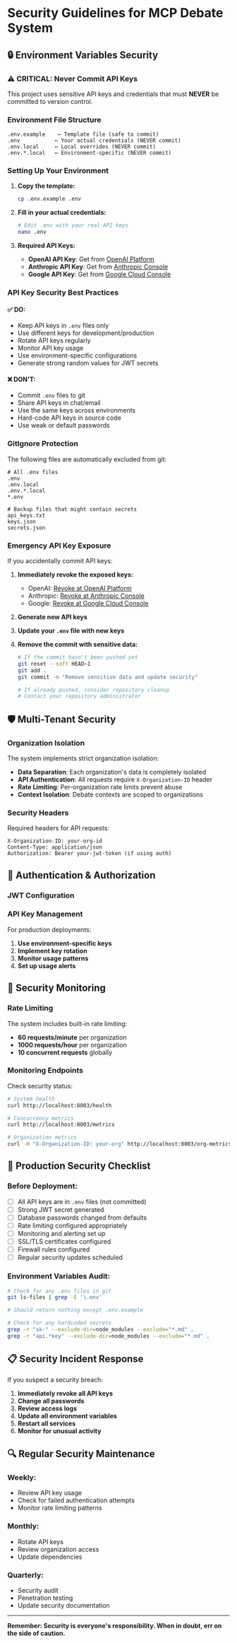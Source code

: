 # Security Guidelines for MCP Debate System

## 🔒 Environment Variables Security

### ⚠️ CRITICAL: Never Commit API Keys

This project uses sensitive API keys and credentials that must **NEVER** be committed to version control.

### Environment File Structure

```
.env.example    ← Template file (safe to commit)
.env           ← Your actual credentials (NEVER commit)
.env.local     ← Local overrides (NEVER commit)
.env.*.local   ← Environment-specific (NEVER commit)
```

### Setting Up Your Environment

1. **Copy the template:**
   ```bash
   cp .env.example .env
   ```

2. **Fill in your actual credentials:**
   ```bash
   # Edit .env with your real API keys
   nano .env
   ```

3. **Required API Keys:**
   - **OpenAI API Key**: Get from [OpenAI Platform](https://platform.openai.com/api-keys)
   - **Anthropic API Key**: Get from [Anthropic Console](https://console.anthropic.com/)
   - **Google API Key**: Get from [Google Cloud Console](https://console.cloud.google.com/)

### API Key Security Best Practices

#### ✅ DO:
- Keep API keys in `.env` files only
- Use different keys for development/production
- Rotate API keys regularly
- Monitor API key usage
- Use environment-specific configurations
- Generate strong random values for JWT secrets

#### ❌ DON'T:
- Commit `.env` files to git
- Share API keys in chat/email
- Use the same keys across environments
- Hard-code API keys in source code
- Use weak or default passwords

### GitIgnore Protection

The following files are automatically excluded from git:

```
# All .env files
.env
.env.local
.env.*.local
*.env

# Backup files that might contain secrets
api_keys.txt
keys.json
secrets.json
```

### Emergency API Key Exposure

If you accidentally commit API keys:

1. **Immediately revoke the exposed keys:**
   - OpenAI: [Revoke at OpenAI Platform](https://platform.openai.com/api-keys)
   - Anthropic: [Revoke at Anthropic Console](https://console.anthropic.com/)
   - Google: [Revoke at Google Cloud Console](https://console.cloud.google.com/)

2. **Generate new API keys**

3. **Update your `.env` file with new keys**

4. **Remove the commit with sensitive data:**
   ```bash
   # If the commit hasn't been pushed yet
   git reset --soft HEAD~1
   git add .
   git commit -m "Remove sensitive data and update security"
   
   # If already pushed, consider repository cleanup
   # Contact your repository administrator
   ```

## 🛡️ Multi-Tenant Security

### Organization Isolation

The system implements strict organization isolation:

- **Data Separation**: Each organization's data is completely isolated
- **API Authentication**: All requests require `X-Organization-ID` header
- **Rate Limiting**: Per-organization rate limits prevent abuse
- **Context Isolation**: Debate contexts are scoped to organizations

### Security Headers

Required headers for API requests:
```
X-Organization-ID: your-org-id
Content-Type: application/json
Authorization: Bearer your-jwt-token (if using auth)
```

## 🔐 Authentication & Authorization

### JWT Configuration



### API Key Management

For production deployments:

1. **Use environment-specific keys**
2. **Implement key rotation**
3. **Monitor usage patterns**
4. **Set up usage alerts**

## 🚨 Security Monitoring

### Rate Limiting

The system includes built-in rate limiting:
- **60 requests/minute** per organization
- **1000 requests/hour** per organization
- **10 concurrent requests** globally

### Monitoring Endpoints

Check security status:
```bash
# System health
curl http://localhost:8003/health

# Concurrency metrics
curl http://localhost:8003/metrics

# Organization metrics
curl -H "X-Organization-ID: your-org" http://localhost:8003/org-metrics
```

## 🔧 Production Security Checklist

### Before Deployment:

- [ ] All API keys are in `.env` files (not committed)
- [ ] Strong JWT secret generated
- [ ] Database passwords changed from defaults
- [ ] Rate limiting configured appropriately
- [ ] Monitoring and alerting set up
- [ ] SSL/TLS certificates configured
- [ ] Firewall rules configured
- [ ] Regular security updates scheduled

### Environment Variables Audit:

```bash
# Check for any .env files in git
git ls-files | grep -E '\.env'

# Should return nothing except .env.example

# Check for any hardcoded secrets
grep -r "sk-" --exclude-dir=node_modules --exclude="*.md" .
grep -r "api.*key" --exclude-dir=node_modules --exclude="*.md" .
```

## 📋 Security Incident Response

If you suspect a security breach:

1. **Immediately revoke all API keys**
2. **Change all passwords**
3. **Review access logs**
4. **Update all environment variables**
5. **Restart all services**
6. **Monitor for unusual activity**

## 🔍 Regular Security Maintenance

### Weekly:
- Review API key usage
- Check for failed authentication attempts
- Monitor rate limiting patterns

### Monthly:
- Rotate API keys
- Review organization access
- Update dependencies

### Quarterly:
- Security audit
- Penetration testing
- Update security documentation

---

**Remember: Security is everyone's responsibility. When in doubt, err on the side of caution.**